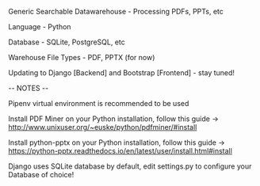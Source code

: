 Generic Searchable Datawarehouse - Processing PDFs, PPTs, etc

Language - Python

Database - SQLite, PostgreSQL, etc

Warehouse File Types - PDF, PPTX (for now)

Updating to Django [Backend] and Bootstrap [Frontend] - stay tuned!

-- NOTES --

Pipenv virtual environment is recommended to be used

Install PDF Miner on your Python installation, follow this guide -> http://www.unixuser.org/~euske/python/pdfminer/#install

Install python-pptx on your Python installation, follow this guide -> https://python-pptx.readthedocs.io/en/latest/user/install.html#install

Django uses SQLite database by default, edit settings.py to configure your Database of choice!
